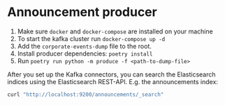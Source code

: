 # Announcement producer

1. Make sure `docker` and `docker-compose` are installed on your machine
2. To start the kafka cluster run `docker-compose up -d`
3. Add the `corporate-events-dump` file to the root.
4. Install producer dependencies: `poetry install`
5. Run `poetry run python -m produce -f <path-to-dump-file>`

After you set up the Kafka connectors, you can search the Elasticsearch indices using the Elasticsearch REST-API. E.g. the announcements index:

```sh
curl "http://localhost:9200/announcements/_search"
```
